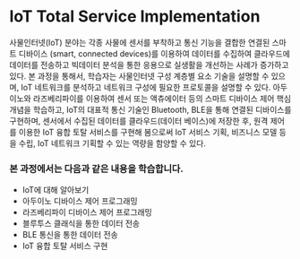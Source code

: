 # IoT Total Service Implementation
사물인터넷(IoT) 분야는 각종 사물에 센서를 부착하고 통신 기능을 결합한 연결된 스마트 디바이스 (smart, connected devices)를 이용하여 데이터를 수집하여 클라우드에 데이터를 전송하고 빅데이터 분석을 통한 응용으로 실생활을 개선하는 사례가 증가하고 있다.  본 과정을 통해서, 학습자는 사물인터넷 구성 계층별 요소 기술을 설명할 수 있으며, IoT 네트워크를 분석하고 네트워크 구성에 필요한 프로토콜을 설명할 수 있다. 아두이노와 라즈베리파이를 이용하여 센서 또는 액츄에이터 등의 스마트 디바이스 제어 핵심 개념을 학습하고, IoT의 대표적 통신 기술인  Bluetooth, BLE을 통해 연결된 디바이스를 구현하며, 센서에서 수집된 데이터를 클라우드(데이터 베이스)에 저장한 후, 원격 제어를 이용한 IoT 융합 토탈 서비스를 구현해 봄으로써 IoT 서비스 기획, 비즈니스 모델 등을 수립, IoT 네트워크 기획할 수 있는 역량을 함양할 수 있다.



### 본 과정에서는 다음과 같은 내용을 학습합니다. 
- IoT에 대해 알아보기
- 아두이노 디바이스 제어 프로그래밍
- 라즈베리파이 디바이스 제어 프로그래밍
- 블루투스 클래식을 통한 데이터 전송
- BLE 통신을 통한 데이터 전송
- IoT 융합 토탈 서비스 구현


